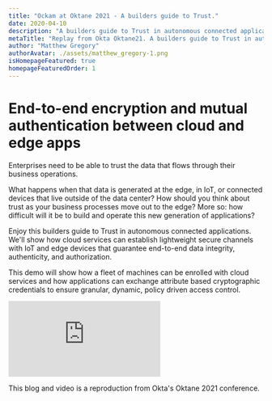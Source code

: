 ```yaml
---
title: "Ockam at Oktane 2021 - A builders guide to Trust."
date: 2020-04-10
description: "A builders guide to Trust in autonomous connected applications. We'll show how cloud services can establish lightweight secure channels with IoT and edge devices that guarantee end-to-end data integrity, authenticity, and authorization."
metaTitle: "Replay from Okta Oktane21. A builders guide to Trust in autonomous connected applications. We'll show how cloud services can establish lightweight secure channels with IoT and edge devices that guarantee end-to-end data integrity, authenticity, and authorization."
author: "Matthew Gregory"
authorAvatar: ./assets/matthew_gregory-1.png
isHomepageFeatured: true
homepageFeaturedOrder: 1
---
```


# End-to-end encryption and mutual authentication between cloud and edge apps

Enterprises need to be able to trust the data that flows through their business operations.

What happens when that data is generated at the edge, in IoT, or connected devices that live outside of the data center? How should you think about trust as your business processes move out to the edge? More so: how difficult will it be to build and operate this new generation of applications?

Enjoy this builders guide to Trust in autonomous connected applications. We'll show how cloud services can establish lightweight secure channels with IoT and edge devices that guarantee end-to-end data integrity, authenticity, and authorization.

This demo will show how a fleet of machines can be enrolled with cloud services and how applications can exchange attribute based cryptographic credentials to ensure granular, dynamic, policy driven access control.

<div id="presentation">
    <div class="rwd-container">
        <iframe class="rwd-iframe" src="https://www.youtube.com/embed/9VIjGd_uA68" frameborder="0" allow="accelerometer; autoplay; clipboard-write; encrypted-media; gyroscope; picture-in-picture" allowfullscreen></iframe>
    </div>
</div>

This blog and video is a reproduction from Okta's Oktane 2021 conference.
